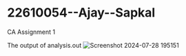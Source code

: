 # 22610054--Ajay--Sapkal
CA Assignment 1

The output of analysis.out
![Screenshot 2024-07-28 195151](https://github.com/user-attachments/assets/a9883a72-4d64-45f0-a1c4-5621e5d623c3)
